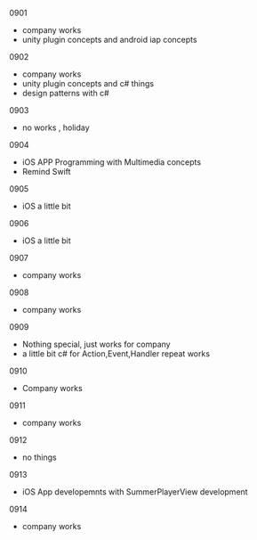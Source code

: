0901
- company works
- unity plugin concepts and android iap concepts

0902
- company works
- unity plugin concepts and c# things 
- design patterns with c#

0903
- no works , holiday 

0904
- iOS APP Programming with Multimedia concepts
- Remind Swift

0905

- iOS a little bit

0906

- iOS a little bit

0907

- company works

0908

- company works


0909

- Nothing special, just works for company
- a little bit c# for Action,Event,Handler repeat works 

0910

- Company works

0911
- company works

0912
- no things 

0913
- iOS App developemnts with SummerPlayerView development 

0914
- company works
